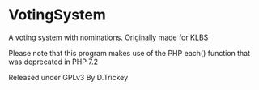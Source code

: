 # VotingSystem
A voting system with nominations.
Originally made for KLBS

Please note that this program makes use of the PHP each() function that was deprecated in PHP 7.2

Released under GPLv3 By D.Trickey
